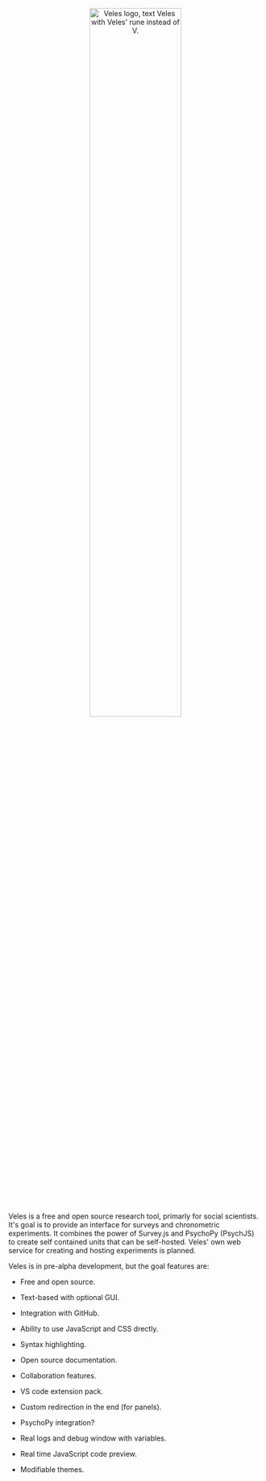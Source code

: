 <p align="center">
  <picture>
    <source media="(prefers-color-scheme: dark)" srcset="./figs/Veles-logo-white.svg">
    <source media="(prefers-color-scheme: light)" srcset="./figs/Veles-logo.svg">
    <img alt="Veles logo, text Veles with Veles' rune instead of V." src="Veles-logo.svg" width=60%>
  </picture>
</p>
<br>

Veles is a free and open source research tool, primarly for social scientists. It's goal is to provide an interface for surveys and chronometric experiments. It combines the power of Survey.js and PsychoPy (PsychJS) to create self contained units that can be self-hosted. Veles' own web service for creating and hosting experiments is planned.

Veles is in pre-alpha development, but the goal features are:

- Free and open source.

- Text-based with optional GUI.

- Integration with GitHub.

- Ability to use JavaScript and CSS drectly.

- Syntax highlighting.

- Open source documentation.

- Collaboration features.

- VS code extension pack.

- Custom redirection in the end (for panels).

- PsychoPy integration?

- Real logs and debug window with variables.

- Real time JavaScript code preview.

- Modifiable themes.
